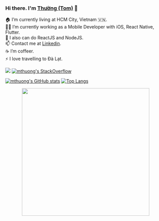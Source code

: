 ### Hi there. I'm [Thường (Tom)](https://github.com/mthuong) 👋

🏠 I’m currently living at HCM City, Vietnam 🇻🇳.<br/>
👨‍💻 I’m currently working as a Mobile Developer with iOS, React Native, Flutter.<br/>
🔭 I also can do ReactJS and NodeJS.<br/>
📫 Contact me at [Linkedin](https://www.linkedin.com/in/thuong-nguyen-manh/). <br/>
☕️ I’m coffeer.<br/>
⚡ I love travelling to Đà Lạt.<br/>

![](https://komarev.com/ghpvc/?username=mthuong&color=green) [![mthuong's StackOverflow](https://stackoverflow-badge.vercel.app/?userID=741291)](https://stackoverflow.com/users/741291/mthuong)

[![mthuong's GitHub stats](https://github-readme-stats.vercel.app/api?username=mthuong&show_icons=true&count_private=true&theme=merko)](https://github.com/mthuong) [![Top Langs](https://github-readme-stats.vercel.app/api/top-langs/?username=mthuong&layout=compact&theme=merko)](https://github.com/mthuong)

<p align="center">
<img src="https://user-images.githubusercontent.com/1086057/134806459-636f3792-ac2b-44cf-8710-5f8f9f4cd3c9.jpg" data-canonical-src="https://user-images.githubusercontent.com/1086057/134806459-636f3792-ac2b-44cf-8710-5f8f9f4cd3c9.jpg" height="400" />
</p>
